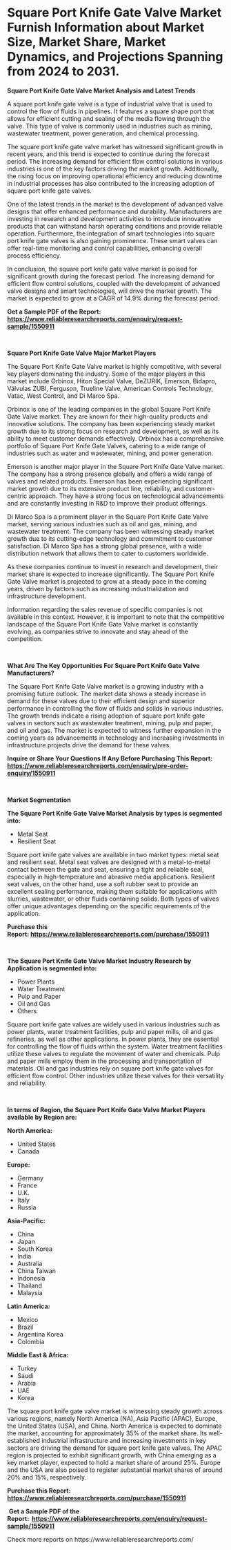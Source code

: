 <p><h1>Square Port Knife Gate Valve Market Furnish Information about Market Size, Market Share, Market Dynamics, and Projections Spanning from 2024 to 2031.</h1></p><p><strong>Square Port Knife Gate Valve Market Analysis and Latest Trends</strong></p>
<p><p>A square port knife gate valve is a type of industrial valve that is used to control the flow of fluids in pipelines. It features a square shape port that allows for efficient cutting and sealing of the media flowing through the valve. This type of valve is commonly used in industries such as mining, wastewater treatment, power generation, and chemical processing.</p><p>The square port knife gate valve market has witnessed significant growth in recent years, and this trend is expected to continue during the forecast period. The increasing demand for efficient flow control solutions in various industries is one of the key factors driving the market growth. Additionally, the rising focus on improving operational efficiency and reducing downtime in industrial processes has also contributed to the increasing adoption of square port knife gate valves.</p><p>One of the latest trends in the market is the development of advanced valve designs that offer enhanced performance and durability. Manufacturers are investing in research and development activities to introduce innovative products that can withstand harsh operating conditions and provide reliable operation. Furthermore, the integration of smart technologies into square port knife gate valves is also gaining prominence. These smart valves can offer real-time monitoring and control capabilities, enhancing overall process efficiency.</p><p>In conclusion, the square port knife gate valve market is poised for significant growth during the forecast period. The increasing demand for efficient flow control solutions, coupled with the development of advanced valve designs and smart technologies, will drive the market growth. The market is expected to grow at a CAGR of 14.9% during the forecast period.</p></p>
<p><strong>Get a Sample PDF of the Report:&nbsp; <a href="https://www.reliableresearchreports.com/enquiry/request-sample/1550911">https://www.reliableresearchreports.com/enquiry/request-sample/1550911</a></strong></p>
<p>&nbsp;</p>
<p><strong>Square Port Knife Gate Valve Major Market Players</strong></p>
<p><p>The Square Port Knife Gate Valve market is highly competitive, with several key players dominating the industry. Some of the major players in this market include Orbinox, Hiton Special Valve, DeZURIK, Emerson, Bidapro, Válvulas ZUBI, Ferguson, Trueline Valve, American Controls Technology, Vatac, West Control, and Di Marco Spa.</p><p>Orbinox is one of the leading companies in the global Square Port Knife Gate Valve market. They are known for their high-quality products and innovative solutions. The company has been experiencing steady market growth due to its strong focus on research and development, as well as its ability to meet customer demands effectively. Orbinox has a comprehensive portfolio of Square Port Knife Gate Valves, catering to a wide range of industries such as water and wastewater, mining, and power generation.</p><p>Emerson is another major player in the Square Port Knife Gate Valve market. The company has a strong presence globally and offers a wide range of valves and related products. Emerson has been experiencing significant market growth due to its extensive product line, reliability, and customer-centric approach. They have a strong focus on technological advancements and are constantly investing in R&D to improve their product offerings.</p><p>Di Marco Spa is a prominent player in the Square Port Knife Gate Valve market, serving various industries such as oil and gas, mining, and wastewater treatment. The company has been witnessing steady market growth due to its cutting-edge technology and commitment to customer satisfaction. Di Marco Spa has a strong global presence, with a wide distribution network that allows them to cater to customers worldwide.</p><p>As these companies continue to invest in research and development, their market share is expected to increase significantly. The Square Port Knife Gate Valve market is projected to grow at a steady pace in the coming years, driven by factors such as increasing industrialization and infrastructure development.</p><p>Information regarding the sales revenue of specific companies is not available in this context. However, it is important to note that the competitive landscape of the Square Port Knife Gate Valve market is constantly evolving, as companies strive to innovate and stay ahead of the competition.</p></p>
<p>&nbsp;</p>
<p><strong>What Are The Key Opportunities For Square Port Knife Gate Valve Manufacturers?</strong></p>
<p><p>The Square Port Knife Gate Valve market is a growing industry with a promising future outlook. The market data shows a steady increase in demand for these valves due to their efficient design and superior performance in controlling the flow of fluids and solids in various industries. The growth trends indicate a rising adoption of square port knife gate valves in sectors such as wastewater treatment, mining, pulp and paper, and oil and gas. The market is expected to witness further expansion in the coming years as advancements in technology and increasing investments in infrastructure projects drive the demand for these valves.</p></p>
<p><strong>Inquire or Share Your Questions If Any Before Purchasing This Report: <a href="https://www.reliableresearchreports.com/enquiry/pre-order-enquiry/1550911">https://www.reliableresearchreports.com/enquiry/pre-order-enquiry/1550911</a></strong></p>
<p>&nbsp;</p>
<p><strong>Market Segmentation</strong></p>
<p><strong>The Square Port Knife Gate Valve Market Analysis by types is segmented into:</strong></p>
<p><ul><li>Metal Seat</li><li>Resilient Seat</li></ul></p>
<p><p>Square port knife gate valves are available in two market types: metal seat and resilient seat. Metal seat valves are designed with a metal-to-metal contact between the gate and seat, ensuring a tight and reliable seal, especially in high-temperature and abrasive media applications. Resilient seat valves, on the other hand, use a soft rubber seat to provide an excellent sealing performance, making them suitable for applications with slurries, wastewater, or other fluids containing solids. Both types of valves offer unique advantages depending on the specific requirements of the application.</p></p>
<p><strong>Purchase this Report:&nbsp;<a href="https://www.reliableresearchreports.com/purchase/1550911">https://www.reliableresearchreports.com/purchase/1550911</a></strong></p>
<p>&nbsp;</p>
<p><strong>The Square Port Knife Gate Valve Market Industry Research by Application is segmented into:</strong></p>
<p><ul><li>Power Plants</li><li>Water Treatment</li><li>Pulp and Paper</li><li>Oil and Gas</li><li>Others</li></ul></p>
<p><p>Square port knife gate valves are widely used in various industries such as power plants, water treatment facilities, pulp and paper mills, oil and gas refineries, as well as other applications. In power plants, they are essential for controlling the flow of fluids within the system. Water treatment facilities utilize these valves to regulate the movement of water and chemicals. Pulp and paper mills employ them in the processing and transportation of materials. Oil and gas industries rely on square port knife gate valves for efficient flow control. Other industries utilize these valves for their versatility and reliability.</p></p>
<p>&nbsp;</p>
<p><strong>In terms of Region, the Square Port Knife Gate Valve Market Players available by Region are:</strong></p>
<p>
    <p> <strong> North America: </strong>
        <ul>
            <li>United States</li>
            <li>Canada</li>
        </ul>
        </p> 
    <p> <strong> Europe: </strong>
        <ul>
            <li>Germany</li>
            <li>France</li>
            <li>U.K.</li>
            <li>Italy</li>
            <li>Russia</li>
        </ul>
        </p> 
    <p> <strong> Asia-Pacific: </strong>
        <ul>
            <li>China</li>
            <li>Japan</li>
            <li>South Korea</li>
            <li>India</li>
            <li>Australia</li>
            <li>China Taiwan</li>
            <li>Indonesia</li>
            <li>Thailand</li>
            <li>Malaysia</li>
        </ul>
        </p> 
    <p> <strong> Latin America: </strong>
        <ul>
            <li>Mexico</li>
            <li>Brazil</li>
            <li>Argentina Korea</li>
            <li>Colombia</li>
        </ul>
        </p> 
    <p> <strong> Middle East & Africa: </strong>
        <ul>
            <li>Turkey</li>
            <li>Saudi</li>
            <li>Arabia</li>
            <li>UAE</li>
            <li>Korea</li>
        </ul>
    </p>
    </p>
<p><p>The square port knife gate valve market is witnessing steady growth across various regions, namely North America (NA), Asia Pacific (APAC), Europe, the United States (USA), and China. North America is expected to dominate the market, accounting for approximately 35% of the market share. Its well-established industrial infrastructure and increasing investments in key sectors are driving the demand for square port knife gate valves. The APAC region is projected to exhibit significant growth, with China emerging as a key market player, expected to hold a market share of around 25%. Europe and the USA are also poised to register substantial market shares of around 20% and 15%, respectively.</p></p>
<p><strong>Purchase this Report: <a href="https://www.reliableresearchreports.com/purchase/1550911">https://www.reliableresearchreports.com/purchase/1550911</a></strong></p>
<p>&nbsp;<strong>Get a Sample PDF of the Report:&nbsp;&nbsp;<a href="https://www.reliableresearchreports.com/enquiry/request-sample/1550911">https://www.reliableresearchreports.com/enquiry/request-sample/1550911</a></strong></p>
<p><strong></strong></p>
<p>Check more reports on https://www.reliableresearchreports.com/</p>